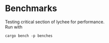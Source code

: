 # Benchmarks

Testing critical section of lychee for performance.  
Run with

```
cargo bench -p benches
```
